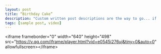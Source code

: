 ```yaml
---
layout: post
title: “Birthday Cake”
description: "Custom written post descriptions are the way to go... if you're not lazy."
tags: [sample post, video]
---
```


\<iframe frameborder="0" width="640" height="498" src="https://v.qq.com/iframe/player.html?vid=e0545i276uj&tiny=0&auto=0" allowfullscreen\>\</iframe\>
